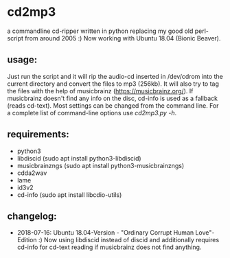 # cd2mp3

a commandline cd-ripper written in python replacing my good old perl-script from around 2005 :) Now working with Ubuntu 18.04 (Bionic Beaver).

## usage:

Just run the script and it will rip the audio-cd inserted in /dev/cdrom into the current directory and convert the files to mp3 (256kb). It will also try to tag the files with the help of musicbrainz (https://musicbrainz.org/). If musicbrainz doesn't find any info on the disc, cd-info is used as a fallback (reads cd-text). Most settings can be changed from the command line. For a complete list of command-line options use *cd2mp3.py -h*.

## requirements:

* python3
* libdiscid (sudo apt install python3-libdiscid)
* musicbrainzngs (sudo apt install python3-musicbrainzngs)
* cdda2wav
* lame
* id3v2
* cd-info (sudo apt install libcdio-utils)

## changelog:

* 2018-07-16: Ubuntu 18.04-Version - "Ordinary Corrupt Human Love"-Edition :) Now using libdiscid instead of discid and additionally requires cd-info for cd-text reading if musicbrainz does not find anything.
